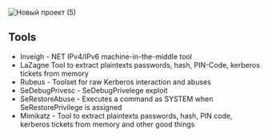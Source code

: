 ![Новый проект (5)](https://github.com/user-attachments/assets/0bfbfa2d-9868-4920-86ae-68d82721403e)

## Tools

* Inveigh - NET IPv4/IPv6 machine-in-the-middle tool
* LaZagne Tool to extract plaintexts passwords, hash, PIN-Code, kerberos tickets from memory
* Rubeus - Toolset for raw Kerberos interaction and abuses
* SeDebugPrivesc - SeDebugPrivelege exploit
* SeRestoreAbuse - Executes a command as SYSTEM when SeRestorePrivilege is assigned
* Mimikatz - Tool to extract plaintexts passwords, hash, PIN code, kerberos tickets from memory and other good things
